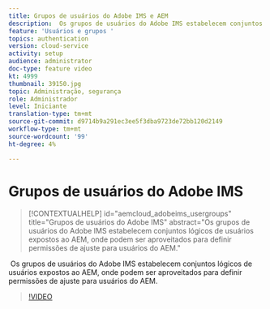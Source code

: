```yaml
---
title: Grupos de usuários do Adobe IMS e AEM
description:  Os grupos de usuários do Adobe IMS estabelecem conjuntos lógicos de usuários expostos ao AEM, onde podem ser aproveitados para definir permissões de ajuste para usuários do AEM.
feature: 'Usuários e grupos '
topics: authentication
version: cloud-service
activity: setup
audience: administrator
doc-type: feature video
kt: 4999
thumbnail: 39150.jpg
topic: Administração, segurança
role: Administrador
level: Iniciante
translation-type: tm+mt
source-git-commit: d9714b9a291ec3ee5f3dba9723de72bb120d2149
workflow-type: tm+mt
source-wordcount: '99'
ht-degree: 4%

---
```



# Grupos de usuários do Adobe IMS

>[!CONTEXTUALHELP]
>id="aemcloud_adobeims_usergroups"
>title="Grupos de usuários do Adobe IMS"
>abstract="Os grupos de usuários do Adobe IMS estabelecem conjuntos lógicos de usuários expostos ao AEM, onde podem ser aproveitados para definir permissões de ajuste para usuários do AEM."

 Os grupos de usuários do Adobe IMS estabelecem conjuntos lógicos de usuários expostos ao AEM, onde podem ser aproveitados para definir permissões de ajuste para usuários do AEM.

>[!VIDEO](https://video.tv.adobe.com/v/39150/?quality=12&learn=on)
